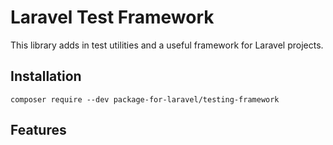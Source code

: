 # Laravel Test Framework

This library adds in test utilities and a useful framework for Laravel projects.

## Installation

`composer require --dev package-for-laravel/testing-framework`

## Features

